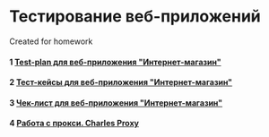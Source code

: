 # Тестирование веб-приложений

Created for homework

#### 1 [Test-plan для веб-приложения "Интернет-магазин"](https://docs.google.com/spreadsheets/d/1e-hdty8lJt7gwKvxWij0XFLE7PRb4eoGMsa9JueBGFQ/edit?usp=sharing)
#### 2 [Тест-кейсы для веб-приложения "Интернет-магазин"](https://app.qase.io/project/G7?author=190&suite=184&previewMode=side)
#### 3 [Чек-лист для веб-приложения "Интернет-магазин"](https://docs.google.com/spreadsheets/d/1TJpB_hukSYngEqNmjjWYMJUEezgUZL75UFEuRKpeA9k/edit?pli=1#gid=0)
#### 4 [Работа с прокси. Charles Proxy](https://github.com/AmbaryanArt/Web/blob/main/charles%20proxy%20PC.mp4)    
